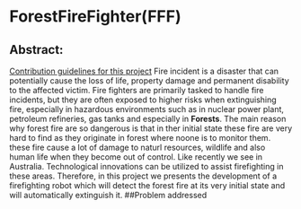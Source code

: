 # ForestFireFighter(FFF)
## Abstract:
[Contribution guidelines for this project](https://github.com/ujjawalece/ForestFireFighter/blob/master/forestfireimg.jpeg)
Fire incident is a disaster that can potentially cause the loss of life, property damage and permanent disability to the affected victim. Fire fighters are primarily tasked to handle fire incidents, but they are often exposed to higher risks when extinguishing fire, especially in hazardous environments such as in nuclear power plant, petroleum refineries, gas tanks and especially in **Forests**. The main reason why forest fire are so dangerous is that in ther initial state these fire are very hard to find as they originate in forest where noone is to monitor them. these fire cause a lot of damage to naturl resources, wildlife and also human life when they become out of control. Like recently we see in Australia. Technological innovations can be utilized to assist firefighting in these areas. Therefore, in this project we presents the development of a firefighting robot which will detect the forest fire at its very initial state and will automatically extinguish it. 
##Problem addressed

